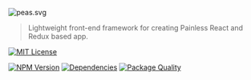 ![peas.svg](https://cdn.rawgit.com/bubkoo/pease/master/pease.svg)

> Lightweight front-end framework for creating Painless React and Redux based app.

[![MIT License](https://img.shields.io/badge/license-MIT_License-green.svg?style=flat-square)](https://github.com/bubkoo/pease/blob/master/LICENSE)

[![NPM Version](https://img.shields.io/npm/v/pease.svg?style=flat-square)](https://www.npmjs.com/package/pease)
[![Dependencies](https://david-dm.org/bubkoo/pease/status.svg)](https://david-dm.org/bubkoo/pease)
[![Package Quality](http://npm.packagequality.com/shield/pease.svg)](http://packagequality.com/#?package=pease)
